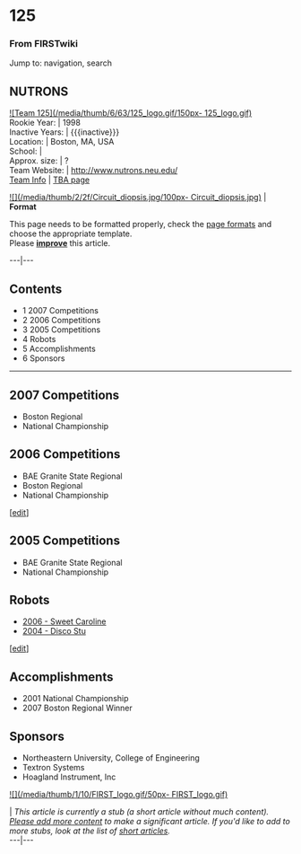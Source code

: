 # 125

### From FIRSTwiki

Jump to: navigation, search

NUTRONS  
---  
[![Team 125](/media/thumb/6/63/125_logo.gif/150px-
125_logo.gif)](/index.php/Image:125_logo.gif "Team 125" )  
Rookie Year: | 1998  
Inactive Years: | {{{inactive}}}  
Location: | Boston, MA, USA  
School: |  
Approx. size: | ?  
Team Website: | <http://www.nutrons.neu.edu/>  
[Team Info](https://my.usfirst.org/myarea/index.lasso?page=teaminfo&team=125
"https://my.usfirst.org/myarea/index.lasso?page=teaminfo&team=125" ) | [TBA
page](http://www.thebluealliance.net/tbatv/team.php?team=125
"http://www.thebluealliance.net/tbatv/team.php?team=125" )  
  
  

[![](/media/thumb/2/2f/Circuit_diopsis.jpg/100px-
Circuit_diopsis.jpg)](/index.php/Image:Circuit_diopsis.jpg "" ) |  **Format**  

This page needs to be formatted properly, check the [page
formats](/index.php/FIRSTwiki:Page_formats "FIRSTwiki:Page formats" ) and
choose the appropriate template.  
Please **[improve](http://www.firstwiki.net/index.php?title=125&action=edit
"http://www.firstwiki.net/index.php?title=125&action=edit" )** this article.  
  
---|---  
  
  

## Contents

  * 1 2007 Competitions
  * 2 2006 Competitions
  * 3 2005 Competitions
  * 4 Robots
  * 5 Accomplishments
  * 6 Sponsors  
---  
  

## 2007 Competitions

  * Boston Regional 
  * National Championship 


## 2006 Competitions

  * BAE Granite State Regional 
  * Boston Regional 
  * National Championship 

[[edit](/index.php?title=125&action=edit&section=3 "Edit section: 2005
Competitions" )]

## 2005 Competitions

  * BAE Granite State Regional 
  * National Championship 


## Robots

  * [2006 - Sweet Caroline](/index.php?title=Sweet_Caroline_%28125%29&action=edit "Sweet Caroline \(125\)" )
  * [2004 - Disco Stu](/index.php?title=Disco_Stu_%28125%29&action=edit "Disco Stu \(125\)" )

[[edit](/index.php?title=125&action=edit&section=5 "Edit section:
Accomplishments" )]

## Accomplishments

  * 2001 National Championship 
  * 2007 Boston Regional Winner 


## Sponsors

  * Northeastern University, College of Engineering 
  * Textron Systems 
  * Hoagland Instrument, Inc 

[![](/media/thumb/1/10/FIRST_logo.gif/50px-
FIRST_logo.gif)](/index.php/Image:FIRST_logo.gif "" )

|  _This article is currently a stub (a short article without much content).
[Please add more
content](http://www.firstwiki.net/index.php?title=125&action=edit
"http://www.firstwiki.net/index.php?title=125&action=edit" ) to make a
significant article. If you'd like to add to more stubs, look at the list of
[short articles](/index.php/Special:Shortpages "Special:Shortpages" )._  
---|---  
  
